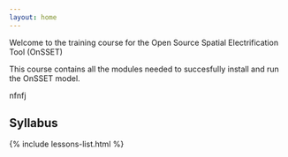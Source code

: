 ```yaml
---
layout: home
---
```

Welcome to the training course for the Open Source Spatial Electrification Tool (OnSSET)

This course contains all the modules needed to succesfully install and run the OnSSET model.

nfnfj

## Syllabus

{% include lessons-list.html %}
